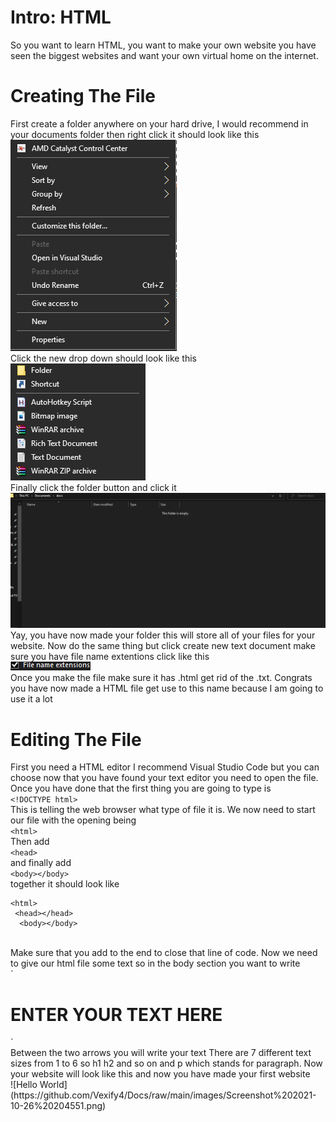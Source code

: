 # Intro: HTML
So you want to learn HTML, you want to make your own website you have seen the biggest websites and want your own virtual home on the internet.
# Creating The File
First create a folder anywhere on your hard drive, I would recommend in your documents folder then right click it should look like this
<br>
![New Folder](https://github.com/Vexify4/Docs/raw/main/images/image.png)
<br>
Click the new drop down should look like this 
<br>
![New Folder](https://github.com/Vexify4/Docs/raw/main/images/Screenshot%202021-10-26%20200944.png)
<br>
Finally click the folder button and click it
![New Folder](https://github.com/Vexify4/Docs/raw/main/images/Screenshot%202021-10-26%20201216.png)
Yay, you have now made your folder this will store all of your files for your website.
Now do the same thing but click create new text document make sure you have file name extentions click like this
<br>
![New File](https://github.com/Vexify4/Docs/raw/main/images/Screenshot%202021-10-26%20201954.png)
<br>
Once you make the file make sure it has .html get rid of the .txt. Congrats you have now made a HTML file get use to this name because I am going to use it a lot
# Editing The File
First you need a HTML editor I recommend Visual Studio Code but you can choose now that you have found your text editor you need to open the file. Once you have done that the first thing you are going to type is
<br>
`<!DOCTYPE html>`
<br>
This is telling the web browser what type of file it is. We now need to start our file with the opening being
<br>
`<html>`
<br>
Then add
<br>
`<head>`
<br>
and finally add
<br>
`<body></body>`
<br>
together it should look like
<br>
```
<html>
 <head></head>
  <body></body>
```
<br>
Make sure that you add to the end to close that line of code. Now we need to give our html file some text so in the body section you want to write
<br>
`<h1>ENTER YOUR TEXT HERE</h1>`

<br>
Between the two arrows you will write your text
There are 7 different text sizes from 1 to 6 so h1 h2 and so on and p which stands for paragraph.
Now your website will look like this and now you have made your first website
<br>
![Hello World](https://github.com/Vexify4/Docs/raw/main/images/Screenshot%202021-10-26%20204551.png)
<br>



